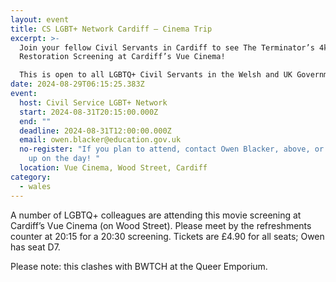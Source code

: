 ```yaml
---
layout: event
title: CS LGBT+ Network Cardiff – Cinema Trip
excerpt: >-
  Join your fellow Civil Servants in Cardiff to see The Terminator’s 4k
  Restoration Screening at Cardiff’s Vue Cinema!

  This is open to all LGBTQ+ Civil Servants in the Welsh and UK Governments and Wider Public Sector, along with their supportive family and friends.
date: 2024-08-29T06:15:25.383Z
event:
  host: Civil Service LGBT+ Network
  start: 2024-08-31T20:15:00.000Z
  end: ""
  deadline: 2024-08-31T12:00:00.000Z
  email: owen.blacker@education.gov.uk
  no-register: "If you plan to attend, contact Owen Blacker, above, or just rock
    up on the day! "
  location: Vue Cinema, Wood Street, Cardiff
category:
  - wales
---
```

A number of LGBTQ+ colleagues are attending this movie screening at Cardiff’s Vue Cinema (on Wood Street). Please meet by the refreshments counter at 20:15 for a 20:30 screening. Tickets are £4.90 for all seats; Owen has seat D7.

Please note: this clashes with BWTCH at the Queer Emporium.